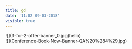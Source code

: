 ```yaml
---
title: gd
date: '11:02 09-03-2018'
visible: true
---
```


<div class="sliding-banner">
<div>![](3-for-2-offer-banner_0.jpg)hello)</div>
<div>![](Conference-Book-Now-Banner-QA%20%284%29.jpg)</div>
</div>
